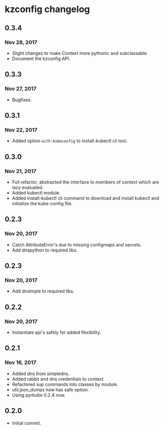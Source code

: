 # kzconfig changelog

## 0.3.4
### Nov 28, 2017
* Slight changes to make Context more pythonic and subclassable.
* Document the kzconfig API.


## 0.3.3
### Nov 27, 2017
* Bugfixes.


## 0.3.1
### Nov 22, 2017
* Added option `with-kubeconfig` to install-kubectl cli tool.


## 0.3.0
### Nov 21, 2017
* Full refactor, abstracted the interface to members of context which are lazy evaluated.
* Added kubectl module.
* Added install-kubectl cli command to download and install kubectl and initialize the kube-config file.


## 0.2.3
### Nov 20, 2017
* Catch AttributeError's due to missing configmaps and secrets.
* Add dnspython to required libs.


## 0.2.3
### Nov 20, 2017
* Add dnsimple to required libs.


## 0.2.2
### Nov 20, 2017
* Instantiate api's safely for added flexibility.


## 0.2.1
### Nov 16, 2017
* Added dns from simpledns.
* Added rabbit and dns credentials to context.
* Refactored sup commands into classes by module.
* util.json_dumps now has safe option.
* Using pyrkube 0.2.4 now.


## 0.2.0
* Initial commit.

